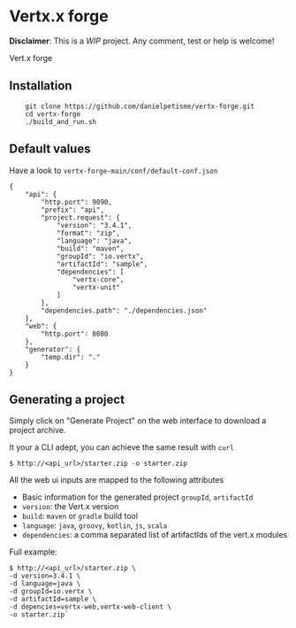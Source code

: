 # Vertx.x forge

**Disclaimer**: This is a *WIP* project. Any comment, test or help is welcome!

Vert.x forge 

## Installation

```
    git clone https://github.com/danielpetisme/vertx-forge.git
    cd vertx-forge
    ./build_and_run.sh
```

## Default values
Have a look to `vertx-forge-main/conf/default-conf.json`
```
{
    "api": {
        "http.port": 9090,
        "prefix": "api",
        "project.request": {
            "version": "3.4.1",
            "format": "zip",
            "language": "java",
            "build": "maven",
            "groupId": "io.vertx",
            "artifactId": "sample",
            "dependencies": [
                "vertx-core",
                "vertx-unit"
            ]
        },
        "dependencies.path": "./dependencies.json"
    },
    "web": {
        "http.port": 8080
    },
    "generator": {
        "temp.dir": "."
    }
}
```
## Generating a project

Simply click on "Generate Project" on the web interface to download a project archive.

It your a CLI adept, you can achieve the same result with `curl`

`$ http://<api_url>/starter.zip -o starter.zip`

All the web ui inputs are mapped to the following attributes

* Basic information for the generated project `groupId`, `artifactId`
* `version`: the Vert.x version
* `build`: `maven` or `gradle` build tool
* `language`: `java`, `groovy`, `kotlin`, `js`, `scala`
* `dependencies`: a comma separated list of artifactIds  of the vert.x modules

Full example:
```
$ http://<api_url>/starter.zip \
-d version=3.4.1 \
-d language=java \
-d groupId=io.vertx \ 
-d artifactId=sample \
-d depencies=vertx-web,vertx-web-client \
-o starter.zip`
```
